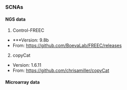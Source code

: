 
### SCNAs
#### NGS data

1. Control-FREEC
* ***Version: 9.8b
* From: https://github.com/BoevaLab/FREEC/releases 

2. copyCat 
* Version: 1.6.11
* From:  https://github.com/chrisamiller/copyCat
#### Microarray data 




